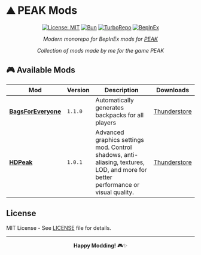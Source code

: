 # ⛰️ PEAK Mods

<div align="center">

[![License: MIT](https://img.shields.io/badge/License-MIT-yellow.svg)](https://opensource.org/licenses/MIT)
[![Bun](https://img.shields.io/badge/Bun-1.0+-black?logo=bun&logoColor=white)](https://bun.sh)
[![TurboRepo](https://img.shields.io/badge/TurboRepo-Monorepo-blue?logo=turborepo)](https://turbo.build/repo)
[![BepInEx](https://img.shields.io/badge/BepInEx-5.x-green)](https://github.com/BepInEx/BepInEx)

*Modern monorepo for BepInEx mods for [PEAK](https://store.steampowered.com/app/3527290/PEAK/)*

*Collection of mods made by me for the game PEAK*

</div>

## 🎮 Available Mods

| Mod | Version | Description | Downloads |
|-----|---------|-------------|-----------|
| [**BagsForEveryone**](./mods/BagsForEveryone/) | `1.1.0` | Automatically generates backpacks for all players | [Thunderstore](https://thunderstore.io/c/peak/p/Nozz/BagsForEveryone/) |
| [**HDPeak**](./mods/HDPeak/) | `1.0.1` | Advanced graphics settings mod. Control shadows, anti-aliasing, textures, LOD, and more for better performance or visual quality. | [Thunderstore](https://thunderstore.io/c/peak/p/Nozz/HDPeak/) |

## License

MIT License - See [LICENSE](./LICENSE) file for details.

---

<div align="center">

**Happy Modding!** 🎮✨

</div>
